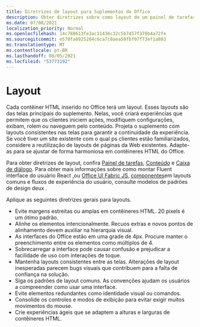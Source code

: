 ```yaml
---
title: Diretrizes de layout para Suplementos do Office
description: Obter diretrizes sobre como layout de um painel de tarefas ou caixa de diálogo em um Office Add-in.
ms.date: 07/08/2021
localization_priority: Normal
ms.openlocfilehash: 14c788613fe3ac11436c32c5b7457f379b4a72fe
ms.sourcegitcommit: e570fa8925204c6ca7c8aea59fbf07f73ef1a803
ms.translationtype: MT
ms.contentlocale: pt-BR
ms.lasthandoff: 08/05/2021
ms.locfileid: "53773192"
---
```

# <a name="layout"></a>Layout

Cada contêiner HTML inserido no Office terá um layout. Esses layouts são das telas principais do suplemento. Nelas, você criará experiências que permitem que os clientes iniciem ações, modifiquem configurações, exibam, rolem ou naveguem pelo conteúdo. Projeta o suplemento com layouts consistentes nas telas para garantir a continuidade da experiência. Se você tiver um site existente com o qual ps clientes estão familiarizados, considere a reutilização de layouts de páginas da Web existentes. Adapte-as para se ajustar de forma harmoniosa em contêineres HTML do Office.

Para obter diretrizes de layout, confira [Painel de tarefas](task-pane-add-ins.md), [Conteúdo](content-add-ins.md) e [Caixa de diálogo](dialog-boxes.md). Para obter mais informações sobre como montar Fluent interface do usuário React [,](using-office-ui-fabric-react.md)ou [Office UI Fabric JS](fabric-core.md), [componentes](ux-design-pattern-templates.md)em layouts comuns e fluxos de experiência do usuário, consulte modelos de padrões de design deux .

Aplique as seguintes diretrizes gerais para layouts.

- Evite margens estreitas ou amplas em contêineres HTML. 20 pixels é um ótimo padrão.
- Alinhe os elementos intencionalmente. Recuos extras e novos pontos de alinhamento devem auxiliar na hierarquia visual.
- As interfaces do Office estão em uma grade de 4px. Procure manter o preenchimento entre os elementos como múltiplos de 4.
- Sobrecarregar a interface pode causar confusão e prejudicar a facilidade de uso com interações de toque.
- Mantenha layouts consistentes entre as telas. Alterações de layout inesperadas parecem bugs visuais que contribuem para a falta de confiança na solução.
- Siga os padrões de layout comuns. As convenções ajudam os usuários a compreender como usar uma interface.
- Evite elementos redundantes como identidade visual ou comandos.
- Consolide os controles e modos de exibição para evitar exigir muitos movimentos do mouse.
- Crie experiências ágeis que se adaptem a alturas e larguras de contêineres HTML.
